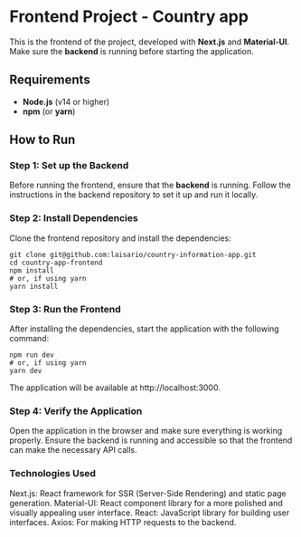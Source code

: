 # Frontend Project - Country app

This is the frontend of the project, developed with **Next.js** and **Material-UI**. Make sure the **backend** is running before starting the application.

## Requirements

- **Node.js** (v14 or higher)
- **npm** (or **yarn**)

## How to Run

### Step 1: Set up the Backend

Before running the frontend, ensure that the **backend** is running. Follow the instructions in the backend repository to set it up and run it locally.

### Step 2: Install Dependencies

Clone the frontend repository and install the dependencies:

```
git clone git@github.com:laisario/country-information-app.git
cd country-app-frontend
npm install
# or, if using yarn
yarn install
```
### Step 3: Run the Frontend
After installing the dependencies, start the application with the following command:

```
npm run dev
# or, if using yarn
yarn dev
```

The application will be available at http://localhost:3000.

### Step 4: Verify the Application
Open the application in the browser and make sure everything is working properly.
Ensure the backend is running and accessible so that the frontend can make the necessary API calls.

### Technologies Used
Next.js: React framework for SSR (Server-Side Rendering) and static page generation.
Material-UI: React component library for a more polished and visually appealing user interface.
React: JavaScript library for building user interfaces.
Axios: For making HTTP requests to the backend.
